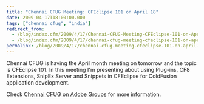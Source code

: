 ```yaml
---
title: "Chennai CFUG Meeting: CFEclipse 101 on April 18"
date: 2009-04-17T18:00:00.000
tags: ["chennai cfug", "india"]
redirect_from: 
  - /blog/index.cfm/2009/4/17/Chennai-CFUG-Meeting-CFEclipse-101-on-April-18/
  - /blog/index.cfm/2009/4/17/chennai-cfug-meeting-cfeclipse-101-on-april-18/
permalink: /blog/2009/4/17/chennai-cfug-meeting-cfeclipse-101-on-april-18/
---
```

Chennai CFUG is having the April month meeting on tomorrow and the topic is CFEclipse 101. In this meeting I'm presenting about using Plug-ins, CF8 Extensions, SnipEx Server and Snippets in CFEclipse for ColdFusion application development.

Check  [Chennai CFUG on Adobe Groups](http://groups.adobe.com/posts/89de998093 "http://groups.adobe.com/posts/89de998093")  for more information.